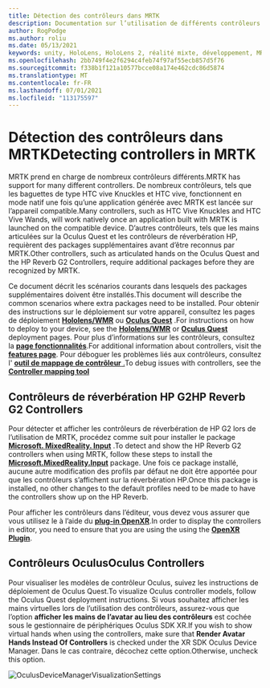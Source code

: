 ```yaml
---
title: Détection des contrôleurs dans MRTK
description: Documentation sur l’utilisation de différents contrôleurs avec MRTK
author: RogPodge
ms.author: roliu
ms.date: 05/13/2021
keywords: unity, HoloLens, HoloLens 2, réalité mixte, développement, MRTK, contrôleurs HP, réverbération, Oculus, HTC Vive, mains
ms.openlocfilehash: 2bb749f4e2f6294c4feb74f97af55ecb857d5f76
ms.sourcegitcommit: f338b1f121a10577bcce08a174e462cdc86d5874
ms.translationtype: MT
ms.contentlocale: fr-FR
ms.lasthandoff: 07/01/2021
ms.locfileid: "113175597"
---
```

# <a name="detecting-controllers-in-mrtk"></a><span data-ttu-id="7f741-104">Détection des contrôleurs dans MRTK</span><span class="sxs-lookup"><span data-stu-id="7f741-104">Detecting controllers in MRTK</span></span>

<span data-ttu-id="7f741-105">MRTK prend en charge de nombreux contrôleurs différents.</span><span class="sxs-lookup"><span data-stu-id="7f741-105">MRTK has support for many different controllers.</span></span> <span data-ttu-id="7f741-106">De nombreux contrôleurs, tels que les baguettes de type HTC vive Knuckles et HTC vive, fonctionnent en mode natif une fois qu’une application générée avec MRTK est lancée sur l’appareil compatible.</span><span class="sxs-lookup"><span data-stu-id="7f741-106">Many controllers, such as HTC Vive Knuckles and HTC Vive Wands, will work natively once an application built with MRTK is launched on the compatible device.</span></span> <span data-ttu-id="7f741-107">D’autres contrôleurs, tels que les mains articulées sur la Oculus Quest et les contrôleurs de réverbération HP, requièrent des packages supplémentaires avant d’être reconnus par MRTK.</span><span class="sxs-lookup"><span data-stu-id="7f741-107">Other controllers, such as articulated hands on the Oculus Quest and the HP Reverb G2 Controllers, require additional packages before they are recognized by MRTK.</span></span>

<span data-ttu-id="7f741-108">Ce document décrit les scénarios courants dans lesquels des packages supplémentaires doivent être installés.</span><span class="sxs-lookup"><span data-stu-id="7f741-108">This document will describe the common scenarios where extra packages need to be installed.</span></span> <span data-ttu-id="7f741-109">Pour obtenir des instructions sur le déploiement sur votre appareil, consultez les pages de déploiement [**Hololens/WMR**](./wmr-mrtk.md) ou [**Oculus Quest**](/windows/mixed-reality/mrtk-unity/supported-devices/oclus-quest-mrtk) .</span><span class="sxs-lookup"><span data-stu-id="7f741-109">For instructions on how to deploy to your device, see the [**Hololens/WMR**](./wmr-mrtk.md) or [**Oculus Quest**](/windows/mixed-reality/mrtk-unity/supported-devices/oclus-quest-mrtk) deployment pages.</span></span> <span data-ttu-id="7f741-110">Pour plus d’informations sur les contrôleurs, consultez la [**page fonctionnalités**](../features/input/controllers.md).</span><span class="sxs-lookup"><span data-stu-id="7f741-110">For additional information about controllers, visit the [**features page**](../features/input/controllers.md).</span></span> <span data-ttu-id="7f741-111">Pour déboguer les problèmes liés aux contrôleurs, consultez l' [ **outil de mappage de contrôleur** .](../features/tools/controller-mapping-tool.md)</span><span class="sxs-lookup"><span data-stu-id="7f741-111">To debug issues with controllers, see the [**Controller mapping tool**](../features/tools/controller-mapping-tool.md)</span></span>

## <a name="hp-reverb-g2-controllers"></a><span data-ttu-id="7f741-112">Contrôleurs de réverbération HP G2</span><span class="sxs-lookup"><span data-stu-id="7f741-112">HP Reverb G2 Controllers</span></span>

<span data-ttu-id="7f741-113">Pour détecter et afficher les contrôleurs de réverbération de HP G2 lors de l’utilisation de MRTK, procédez comme suit pour installer le package [**Microsoft. MixedReality. Input**](/windows/mixed-reality/develop/unity/unity-reverb-g2-controllers#installing-microsoftmixedrealityinput-with-the-mixed-reality-feature-tool) .</span><span class="sxs-lookup"><span data-stu-id="7f741-113">To detect and show the HP Reverb G2 controllers when using MRTK, follow these steps to install the [**Microsoft.MixedReality.Input**](/windows/mixed-reality/develop/unity/unity-reverb-g2-controllers#installing-microsoftmixedrealityinput-with-the-mixed-reality-feature-tool) package.</span></span> <span data-ttu-id="7f741-114">Une fois ce package installé, aucune autre modification des profils par défaut ne doit être apportée pour que les contrôleurs s’affichent sur la réverbération HP.</span><span class="sxs-lookup"><span data-stu-id="7f741-114">Once this package is installed, no other changes to the default profiles need to be made to have the controllers show up on the HP Reverb.</span></span> 

<span data-ttu-id="7f741-115">Pour afficher les contrôleurs dans l’éditeur, vous devez vous assurer que vous utilisez le à l’aide du [**plug-in OpenXR**](/windows/mixed-reality/develop/unity/openxr-getting-started).</span><span class="sxs-lookup"><span data-stu-id="7f741-115">In order to display the controllers in editor, you need to ensure that you are using the using the [**OpenXR Plugin**](/windows/mixed-reality/develop/unity/openxr-getting-started).</span></span>

## <a name="oculus-controllers"></a><span data-ttu-id="7f741-116">Contrôleurs Oculus</span><span class="sxs-lookup"><span data-stu-id="7f741-116">Oculus Controllers</span></span> 

<span data-ttu-id="7f741-117">Pour visualiser les modèles de contrôleur Oculus, suivez les instructions de déploiement de Oculus Quest.</span><span class="sxs-lookup"><span data-stu-id="7f741-117">To visualize Oculus controller models, follow the Oculus Quest deployment instructions.</span></span> <span data-ttu-id="7f741-118">Si vous souhaitez afficher les mains virtuelles lors de l’utilisation des contrôleurs, assurez-vous que l’option **afficher les mains de l’avatar au lieu des contrôleurs** est cochée sous le gestionnaire de périphériques Oculus SDK XR.</span><span class="sxs-lookup"><span data-stu-id="7f741-118">If you wish to show virtual hands when using the controllers, make sure that **Render Avatar Hands Instead Of Controllers** is checked under the XR SDK Oculus Device Manager.</span></span> <span data-ttu-id="7f741-119">Dans le cas contraire, décochez cette option.</span><span class="sxs-lookup"><span data-stu-id="7f741-119">Otherwise, uncheck this option.</span></span>

![OculusDeviceManagerVisualizationSettings](../images/cross-platform/oculus-quest/OculusDeviceManager.png)
